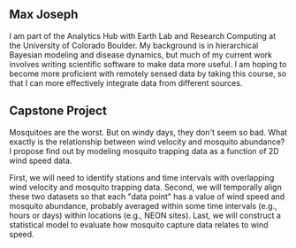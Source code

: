 ## Max Joseph

I am part of the Analytics Hub with Earth Lab and Research Computing at the University of Colorado Boulder.
My background is in hierarchical Bayesian modeling and disease dynamics, but much of my current work involves writing scientific software to make data more useful.
I am hoping to become more proficient with remotely sensed data by taking this course, so that I can more effectively integrate data from different sources.

## Capstone Project

Mosquitoes are the worst.
But on windy days, they don't seem so bad.
What exactly is the relationship between wind velocity and mosquito abundance?
I propose find out by modeling mosquito trapping data as a function of 2D wind speed data.

First, we will need to identify stations and time intervals with overlapping wind velocity and mosquito trapping data.
Second, we will temporally align these two datasets so that each "data point" has a value of wind speed and mosquito abundance, probably averaged within some time intervals (e.g., hours or days) within locations (e.g., NEON sites).
Last, we will construct a statistical model to evaluate how mosquito capture data relates to wind speed.
